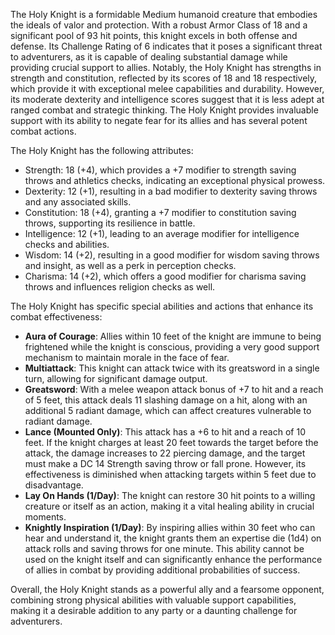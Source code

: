 The Holy Knight is a formidable Medium humanoid creature that embodies the ideals of valor and protection. With a robust Armor Class of 18 and a significant pool of 93 hit points, this knight excels in both offense and defense. Its Challenge Rating of 6 indicates that it poses a significant threat to adventurers, as it is capable of dealing substantial damage while providing crucial support to allies. Notably, the Holy Knight has strengths in strength and constitution, reflected by its scores of 18 and 18 respectively, which provide it with exceptional melee capabilities and durability. However, its moderate dexterity and intelligence scores suggest that it is less adept at ranged combat and strategic thinking. The Holy Knight provides invaluable support with its ability to negate fear for its allies and has several potent combat actions.

The Holy Knight has the following attributes: 
- Strength: 18 (+4), which provides a +7 modifier to strength saving throws and athletics checks, indicating an exceptional physical prowess. 
- Dexterity: 12 (+1), resulting in a bad modifier to dexterity saving throws and any associated skills.
- Constitution: 18 (+4), granting a +7 modifier to constitution saving throws, supporting its resilience in battle.
- Intelligence: 12 (+1), leading to an average modifier for intelligence checks and abilities. 
- Wisdom: 14 (+2), resulting in a good modifier for wisdom saving throws and insight, as well as a perk in perception checks. 
- Charisma: 14 (+2), which offers a good modifier for charisma saving throws and influences religion checks as well.

The Holy Knight has specific special abilities and actions that enhance its combat effectiveness:
- **Aura of Courage**: Allies within 10 feet of the knight are immune to being frightened while the knight is conscious, providing a very good support mechanism to maintain morale in the face of fear.
- **Multiattack**: This knight can attack twice with its greatsword in a single turn, allowing for significant damage output.
- **Greatsword**: With a melee weapon attack bonus of +7 to hit and a reach of 5 feet, this attack deals 11 slashing damage on a hit, along with an additional 5 radiant damage, which can affect creatures vulnerable to radiant damage.
- **Lance (Mounted Only)**: This attack has a +6 to hit and a reach of 10 feet. If the knight charges at least 20 feet towards the target before the attack, the damage increases to 22 piercing damage, and the target must make a DC 14 Strength saving throw or fall prone. However, its effectiveness is diminished when attacking targets within 5 feet due to disadvantage.
- **Lay On Hands (1/Day)**: The knight can restore 30 hit points to a willing creature or itself as an action, making it a vital healing ability in crucial moments.
- **Knightly Inspiration (1/Day)**: By inspiring allies within 30 feet who can hear and understand it, the knight grants them an expertise die (1d4) on attack rolls and saving throws for one minute. This ability cannot be used on the knight itself and can significantly enhance the performance of allies in combat by providing additional probabilities of success.

Overall, the Holy Knight stands as a powerful ally and a fearsome opponent, combining strong physical abilities with valuable support capabilities, making it a desirable addition to any party or a daunting challenge for adventurers.